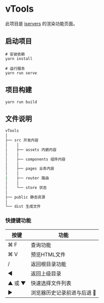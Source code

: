 # vTools

此项目是 [iservers](https://github.com/ektx/iServer) 的渲染功能页面。

## 启动项目
```
# 安装依赖
yarn install

# 运行服务
yarn run serve
```

## 项目构建
```
yarn run build
```

## 文件说明

```bash
vTools
│  
├── src 开发内容  
│    │   
│    ├── assets 内嵌内容  
│    │   
│    ├── components 组件内容  
│    │  
│    ├── pages 业务内容   
│    │  
|    ├── router 路由   
│    │  
│    └── store 状态     
│  
├── public 静态资源  
│  
└── dist 生成文件  
```

### 快捷键功能
| 按键 | 功能 |
| --- | --- |
| <kdb>⌘</kdb> <kdb>F</kdb> | 查询功能 |
| <kdb>⌘</kdb> <kdb>V</kdb> | 预览HTML文件 |
| <kdb>/</kdb> | 返回根目录功能 |
| <kdb>◀︎</kdb> | 返回上级目录 |
| <kdb>▲</kdb> 或 <kdb>▼</kdb> | 快速选择文件列表 |
| <kdb>▶︎</kdb> | 浏览器历史记录前进与后退 🚧 |